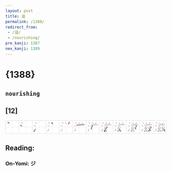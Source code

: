 ```yaml
---
layout: post
title: 滋
permalink: /1388/
redirect_from:
 - /滋/
 - /nourishing/
pre_kanji: 1387
nex_kanji: 1389
---
```


# {1388}

## `nourishing`

## [12]

<div class="stroke"><img src="../images/E6BB8B.png" /></div>

## Reading:

### On-Yomi: ジ
